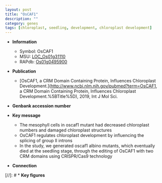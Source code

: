 ```yaml
---
layout: post
title: "OsCAF1"
description: ""
category: genes
tags: [chloroplast, seedling, development, chloroplast development]
---
```


* **Information**  
    + Symbol: OsCAF1  
    + MSU: [LOC_Os01g31110](http://rice.uga.edu/cgi-bin/ORF_infopage.cgi?orf=LOC_Os01g31110)  
    + RAPdb: [Os01g0495900](http://rapdb.dna.affrc.go.jp/viewer/gbrowse_details/irgsp1?name=Os01g0495900)  

* **Publication**  
    + [OsCAF1, a CRM Domain Containing Protein, Influences Chloroplast Development.](http://www.ncbi.nlm.nih.gov/pubmed?term=OsCAF1, a CRM Domain Containing Protein, Influences Chloroplast Development.%5BTitle%5D), 2019, Int J Mol Sci.

* **Genbank accession number**  

* **Key message**  
    + The mesophyll cells in oscaf1 mutant had decreased chloroplast numbers and damaged chloroplast structures
    + OsCAF1 regulates chloroplast development by influencing the splicing of group II introns
    + In the study, we generated oscaf1 albino mutants, which eventually died at the seedling stage, through the editing of OsCAF1 with two CRM domains using CRISPR/Cas9 technology

* **Connection**  

[//]: # * **Key figures**  


